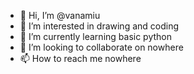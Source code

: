 - 👋 Hi, I’m @vanamiu
- 👀 I’m interested in drawing and coding
- 🌱 I’m currently learning basic python
- 💞️ I’m looking to collaborate on nowhere
- 📫 How to reach me nowhere

<!---
vanamiu/vanamiu is a ✨ special ✨ repository because its `README.md` (this file) appears on your GitHub profile.
You can click the Preview link to take a look at your changes.
--->
